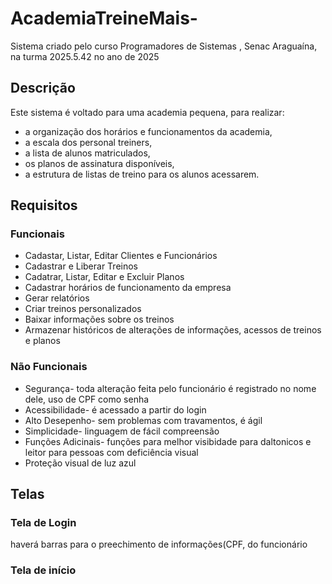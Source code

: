 # AcademiaTreineMais-
Sistema criado pelo curso Programadores de Sistemas , Senac Araguaína, na turma 2025.5.42 no ano de 2025

## Descrição

Este sistema é voltado para uma academia pequena, para realizar:
- a organização dos horários e funcionamentos da academia,
- a escala dos personal treiners,
- a lista de alunos matriculados,
- os planos de assinatura disponíveis,
- a estrutura de listas de treino para os alunos acessarem.
  
## Requisitos
### Funcionais
- Cadastar, Listar, Editar Clientes e Funcionários
- Cadastrar e Liberar Treinos
- Cadatrar, Listar, Editar e Excluir Planos
- Cadastrar horários de funcionamento da empresa
- Gerar relatórios
- Criar treinos personalizados 
- Baixar informações sobre os treinos
- Armazenar históricos de alterações de informações, acessos de treinos e planos
  
### Não Funcionais
- Segurança- toda alteração feita pelo funcionário é registrado no nome dele, uso de CPF como senha
- Acessibilidade- é acessado a partir do login
- Alto Desepenho- sem problemas com travamentos, é ágil
- Simplicidade- linguagem de fácil compreensão
- Funções Adicinais- funções para melhor visibidade para daltonicos e leitor para pessoas com deficiência visual
- Proteção visual de luz azul

## Telas

###  Tela de Login

haverá barras para o preechimento de informações(CPF, do funcionário 
### Tela de início

